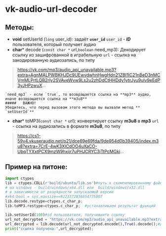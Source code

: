 # vk-audio-url-decoder

## Методы:
- **void** setUserId (`long` user_id):
задаёт **`user_id`** 
	`user_id` - ***ID*** пользователя, который получает аудио
- **char*** decode (`const char *` url,`boolean` need_mp3): 
Декодирует ссылку из зашифрованной в играбельную
 `url` - ссылка на закодированную аудиозапись, по типу 
>  https://vk.com/mp3/audio_api_unavailable.mp3?extra=AgnMALPWBKHJDc9UEwvdwhnHwgHdn21ZBI1lC21nBeD3nMCVmMLPrtLQB2rIy2SVAveWvw9Ls2u2zhDdCtHHDdy1ytrJyu9ulv9eEdP3yJHPzwuX...

	`need_mp3` - если `true`, то возвращается ссылка на **mp3** аудио, иначе возвращается ссылка на **m3u8**
	##### 	ВАЖНО!
	Убедитесь, что перед вызовом этого метода вы вызвали метод ** `setUserId`**
- **char*** toMP3(`const char *` url):
конвертирует ссылку **m3u8** в **mp3**
`url` - ссылка на аудиозапись в формате **m3u8**, по типу 
> https://cs1-59v4.vkuseraudio.net/p21/dce69e69fda/9de954d0b39405/index.m3u8?extra=7CrE-4wK3XICdOO4uXaCO-UbqTYXxtPCX9mzW9hxijr7uPHJCRYC3jTtPcMGki...

## Пример на питоне:

```python
import ctypes
lib = ctypes.CDLL(r'build/ubuntu/lib.so')#путь к скомпилированному файлу 
# на windows - build/windows/x64.dll или  build/windows/x32.dll 
# в зависимости от разрядности запускаемой версии 
#x64:bool = sys.maxsize==9223372036854775807
lib.decode.restype=ctypes.c_char_p;
lib.toMP3.restype=ctypes.c_char_p;  #устанавливаем результат функций

lib.setUserId(100)#id пользователя, получившиго ссылку
url_not_decrypted = "https://vk.com/mp3/audio_api_unavailable.mp3?extra=ewiowe..."#ссылка
url_decrypted = lib.decode(url_not_decrypted.encode(),True).decode();#декодируем
print("ссылка получена:",url_decrypted);
```


